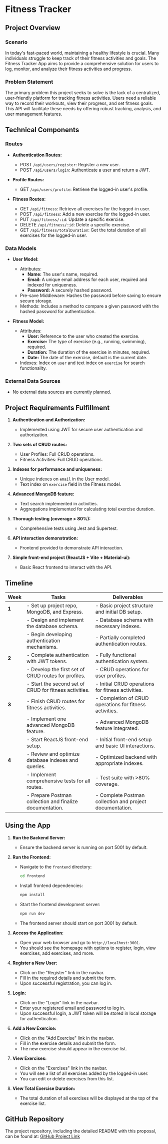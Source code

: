 # Fitness Tracker

## Project Overview

### Scenario

In today's fast-paced world, maintaining a healthy lifestyle is crucial. Many individuals struggle to keep track of their fitness activities and goals. The Fitness Tracker App aims to provide a comprehensive solution for users to log, monitor, and analyze their fitness activities and progress.

### Problem Statement

The primary problem this project seeks to solve is the lack of a centralized, user-friendly platform for tracking fitness activities. Users need a reliable way to record their workouts, view their progress, and set fitness goals. This API will facilitate these needs by offering robust tracking, analysis, and user management features.

## Technical Components

### Routes

- **Authentication Routes:**

  - POST `/api/users/register`: Register a new user.
  - POST `/api/users/login`: Authenticate a user and return a JWT.

- **Profile Routes:**

  - GET `/api/users/profile`: Retrieve the logged-in user's profile.

- **Fitness Routes:**
  - GET `/api/fitness`: Retrieve all exercises for the logged-in user.
  - POST `/api/fitness`: Add a new exercise for the logged-in user.
  - PUT `/api/fitness/:id`: Update a specific exercise.
  - DELETE `/api/fitness/:id`: Delete a specific exercise.
  - GET `/api/fitness/totalDuration`: Get the total duration of all exercises for the logged-in user.

### Data Models

- **User Model:**

  - Attributes:
    - **Name:** The user's name, required.
    - **Email:** A unique email address for each user, required and indexed for uniqueness.
    - **Password:** A securely hashed password.
  - Pre-save Middleware: Hashes the password before saving to ensure secure storage.
  - Methods: Includes a method to compare a given password with the hashed password for authentication.

- **Fitness Model:**
  - Attributes:
    - **User:** Reference to the user who created the exercise.
    - **Exercise:** The type of exercise (e.g., running, swimming), required.
    - **Duration:** The duration of the exercise in minutes, required.
    - **Date:** The date of the exercise, default is the current date.
  - Indexes: Index on `user` and text index on `exercise` for search functionality.

### External Data Sources

- No external data sources are currently planned.
## Project Requirements Fulfillment

1. **Authentication and Authorization:**

   - Implemented using JWT for secure user authentication and authorization.

2. **Two sets of CRUD routes:**

   - User Profiles: Full CRUD operations.
   - Fitness Activities: Full CRUD operations.

3. **Indexes for performance and uniqueness:**

   - Unique indexes on `email` in the User model.
   - Text index on `exercise` field in the Fitness model.

4. **Advanced MongoDB feature:**

   - Text search implemented in activities.
   - Aggregations implemented for calculating total exercise duration.

5. **Thorough testing (coverage > 80%):**

   - Comprehensive tests using Jest and Supertest.

6. **API interaction demonstration:**

   - Frontend provided to demonstrate API interaction.

7. **Simple front-end project (ReactJS + Vite + Material-ui):**
   - Basic React frontend to interact with the API.

## Timeline

| **Week** | **Tasks**                                                | **Deliverables**                                         |
| -------- | -------------------------------------------------------- | -------------------------------------------------------- |
| **1**    | - Set up project repo, MongoDB, and Express.             | - Basic project structure and initial DB setup.          |
|          | - Design and implement the database schema.              | - Database schema with necessary indexes.                |
|          | - Begin developing authentication mechanisms.            | - Partially completed authentication routes.             |
| **2**    | - Complete authentication with JWT tokens.               | - Fully functional authentication system.                |
|          | - Develop the first set of CRUD routes for profiles.     | - CRUD operations for user profiles.                     |
|          | - Start the second set of CRUD for fitness activities.   | - Initial CRUD operations for fitness activities.        |
| **3**    | - Finish CRUD routes for fitness activities.             | - Completion of CRUD operations for fitness activities.  |
|          | - Implement one advanced MongoDB feature.                | - Advanced MongoDB feature integrated.                   |
|          | - Start ReactJS front-end setup.                         | - Initial front-end setup and basic UI interactions.     |
| **4**    | - Review and optimize database indexes and queries.      | - Optimized backend with appropriate indexes.            |
|          | - Implement comprehensive tests for all routes.          | - Test suite with >80% coverage.                         |
|          | - Prepare Postman collection and finalize documentation. | - Complete Postman collection and project documentation. |

## Using the App

1. **Run the Backend Server:**

   - Ensure the backend server is running on port 5001 by default.

2. **Run the Frontend:**

   - Navigate to the `frontend` directory:

     ```sh
     cd frontend
     ```

   - Install frontend dependencies:

     ```sh
     npm install
     ```

   - Start the frontend development server:

     ```sh
     npm run dev
     ```

   - The frontend server should start on port 3001 by default.

3. **Access the Application:**

   - Open your web browser and go to `http://localhost:3001`.
   - You should see the homepage with options to register, login, view exercises, add exercises, and more.

4. **Register a New User:**

   - Click on the "Register" link in the navbar.
   - Fill in the required details and submit the form.
   - Upon successful registration, you can log in.

5. **Login:**

   - Click on the "Login" link in the navbar.
   - Enter your registered email and password to log in.
   - Upon successful login, a JWT token will be stored in local storage for authentication.

6. **Add a New Exercise:**

   - Click on the "Add Exercise" link in the navbar.
   - Fill in the exercise details and submit the form.
   - The new exercise should appear in the exercise list.

7. **View Exercises:**

   - Click on the "Exercises" link in the navbar.
   - You will see a list of all exercises added by the logged-in user.
   - You can edit or delete exercises from this list.

8. **View Total Exercise Duration:**

   - The total duration of all exercises will be displayed at the top of the exercise list.

## GitHub Repository

The project repository, including the detailed README with this proposal, can be found at: [GitHub Project Link](https://github.com/vtranuw/Personal-Fitness-Tracker-API)
